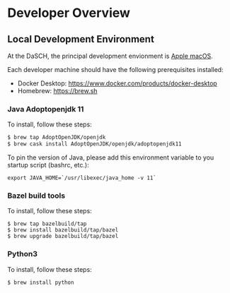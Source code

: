 # Developer Overview

## Local Development Environment

At the DaSCH, the principal development envionment is [Apple macOS](https://www.apple.com/macos).

Each developer machine should have the following prerequisites installed:

- Docker Desktop: https://www.docker.com/products/docker-desktop
- Homebrew: https://brew.sh

### Java Adoptopenjdk 11

To install, follow these steps:

```bash
$ brew tap AdoptOpenJDK/openjdk
$ brew cask install AdoptOpenJDK/openjdk/adoptopenjdk11
```

To pin the version of Java, please add this environment variable to you startup script (bashrc, etc.):

```
export JAVA_HOME=`/usr/libexec/java_home -v 11`
```

### Bazel build tools

To install, follow these steps:

```
$ brew tap bazelbuild/tap
$ brew install bazelbuild/tap/bazel
$ brew upgrade bazelbuild/tap/bazel
```

### Python3

To install, follow these steps:

```
$ brew install python
```
